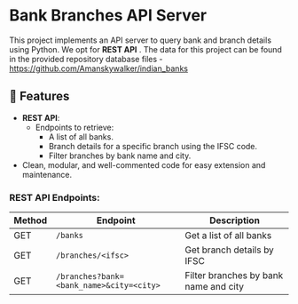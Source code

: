 # Bank Branches API Server

This project implements an API server to query bank and branch details using Python. We opt for **REST API** . The data for this project can be found in the provided repository database files - https://github.com/Amanskywalker/indian_banks

## 🚀 Features
- **REST API**:
  - Endpoints to retrieve:
    - A list of all banks.
    - Branch details for a specific branch using the IFSC code.
    - Filter branches by bank name and city.
- Clean, modular, and well-commented code for easy extension and maintenance.

### REST API Endpoints:

| Method | Endpoint                               | Description                                   |
|--------|----------------------------------------|-----------------------------------------------|
| GET    | `/banks`                               | Get a list of all banks                       |
| GET    | `/branches/<ifsc>`                     | Get branch details by IFSC                   |
| GET    | `/branches?bank=<bank_name>&city=<city>` | Filter branches by bank name and city         |


